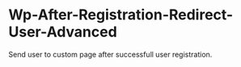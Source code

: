 # Wp-After-Registration-Redirect-User-Advanced
Send user to custom page after successfull user registration.
